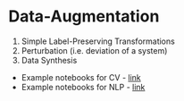# Data-Augmentation

1. Simple Label-Preserving Transformations
2. Perturbation (i.e. deviation of a system)
3. Data Synthesis

- Example notebooks for CV - [link](https://github.com/c17hawke/Data-augmentation-DMLS/tree/main/notebooks/CV)
- Example notebooks for NLP - [link](https://github.com/c17hawke/Data-augmentation-DMLS/tree/main/notebooks/NLP)
